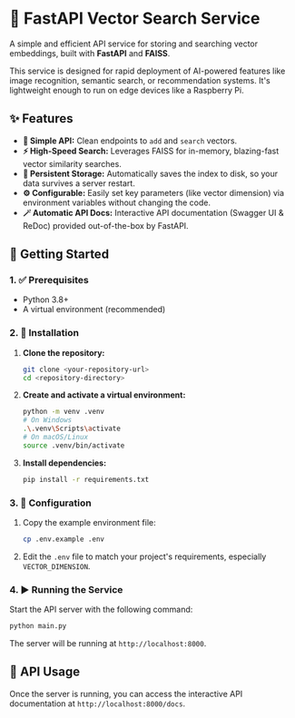 # 🚀 FastAPI Vector Search Service

A simple and efficient API service for storing and searching vector embeddings, built with **FastAPI** and **FAISS**.

This service is designed for rapid deployment of AI-powered features like image recognition, semantic search, or recommendation systems. It's lightweight enough to run on edge devices like a Raspberry Pi.

## ✨ Features

- **🔌 Simple API:** Clean endpoints to `add` and `search` vectors.
- **⚡ High-Speed Search:** Leverages FAISS for in-memory, blazing-fast vector similarity searches.
- **💾 Persistent Storage:** Automatically saves the index to disk, so your data survives a server restart.
- **⚙️ Configurable:** Easily set key parameters (like vector dimension) via environment variables without changing the code.
- **🪄 Automatic API Docs:** Interactive API documentation (Swagger UI & ReDoc) provided out-of-the-box by FastAPI.

## 🚀 Getting Started

### 1. ✅ Prerequisites

- Python 3.8+
- A virtual environment (recommended)

### 2. 🧰 Installation

1. **Clone the repository:**

    ```bash
    git clone <your-repository-url>
    cd <repository-directory>
    ```

2. **Create and activate a virtual environment:**

    ```bash
    python -m venv .venv
    # On Windows
    .\.venv\Scripts\activate
    # On macOS/Linux
    source .venv/bin/activate
    ```

3. **Install dependencies:**

    ```bash
    pip install -r requirements.txt
    ```

### 3. 🔧 Configuration

1. Copy the example environment file:

    ```bash
    cp .env.example .env
    ```

2. Edit the `.env` file to match your project's requirements, especially `VECTOR_DIMENSION`.

### 4. ▶️ Running the Service

Start the API server with the following command:

```bash
python main.py
```

The server will be running at `http://localhost:8000`.

## 📡 API Usage

Once the server is running, you can access the interactive API documentation at `http://localhost:8000/docs`.
